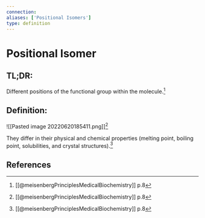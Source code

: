 ```yaml
---
connection:
aliases: ['Positional Isomers']
type: definition
---
```


# Positional Isomer

## TL;DR:
Different positions of the functional group within the molecule.[^1]

## Definition:
![[Pasted image 20220620185411.png]][^1]

They differ in their physical and chemical properties (melting point, boiling point, solubilities, and crystal structures).[^1]

## References

[^1]: [[@meisenbergPrinciplesMedicalBiochemistry]] p.8